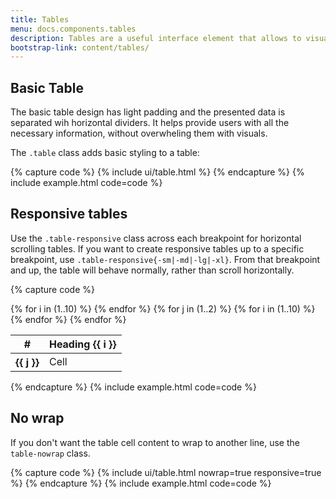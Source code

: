 ```yaml
---
title: Tables
menu: docs.components.tables
description: Tables are a useful interface element that allows to visualise data and arrange it in a clear way. Thanks to that, users can browse a lot of information at once and a good table design will help you take care of its clarity.
bootstrap-link: content/tables/
---
```



## Basic Table

The basic table design has light padding and the presented data is separated wih horizontal dividers. It helps provide users with all the necessary information, without overwheling them with visuals.

The `.table` class adds basic styling to a table:

{% capture code %}
{% include ui/table.html %}
{% endcapture %}
{% include example.html code=code %}


## Responsive tables

Use the `.table-responsive` class across each breakpoint for horizontal scrolling tables. If you want to create responsive tables up to a specific breakpoint, use `.table-responsive{-sm|-md|-lg|-xl}`. From that breakpoint and up, the table will behave normally, rather than scroll horizontally.

{% capture code %}
<table class="table table-responsive">
    <thead>
    <tr>
        <th>#</th>
        {% for i in (1..10) %}
        <th class="text-nowrap">Heading {{ i }}</th>
        {% endfor %}
    </tr>
    </thead>
    <tbody>
    {% for j in (1..2) %}
    <tr>
        <th>{{ j }}</th>
        {% for i in (1..10) %}
        <td>Cell</td>
        {% endfor %}
    </tr>
    {% endfor %}
    </tbody>
</table>
{% endcapture %}
{% include example.html code=code %}

## No wrap

If you don't want the table cell content to wrap to another line, use the `table-nowrap` class. 

{% capture code %}
{% include ui/table.html nowrap=true responsive=true %}
{% endcapture %}
{% include example.html code=code %}